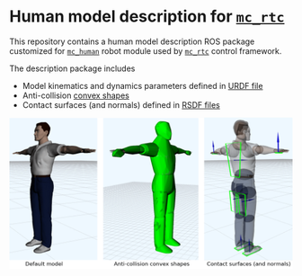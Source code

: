 # Human model description for [`mc_rtc`](https://jrl-umi3218.github.io/mc_rtc/)

This repository contains a human model description ROS package customized for [`mc_human`](https://github.com/jrl-umi3218/mc_human) robot module used by [`mc_rtc`](https://jrl-umi3218.github.io/mc_rtc/) control framework.

The description package includes
* Model kinematics and dynamics parameters defined in [URDF file](urdf/human.urdf)
* Anti-collision [convex shapes](convex)
* Contact surfaces (and normals) defined in [RSDF files](rsdf)

![human_description](doc/human_description.png "human_description")
